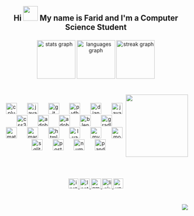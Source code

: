 <h2 align="center">Hi <img src="https://emojis.slackmojis.com/emojis/images/1577305505/7373/hand_wave.gif?1577305505" width="40" /> My name is Farid and I'm a Computer Science Student</h2>


###


<div align="center">
  <img src="https://github-readme-stats.vercel.app/api?username=Farid-Karimi&hide_title=true&hide_rank=false&show_icons=true&include_all_commits=true&count_private=true&disable_animations=false&theme=transparent&locale=en&hide_border=true" height="105" alt="stats graph"  />
  <img src="https://github-readme-stats.vercel.app/api/top-langs?username=Farid-Karimi&locale=en&hide_title=true&layout=compact&card_width=320&langs_count=6&theme=transparent&hide_border=true" height="105" alt="languages graph"  />
  <img src="https://streak-stats.demolab.com?user=Farid-Karimi&locale=en&mode=daily&theme=transparent&hide_border=true&border_radius=5" height="105" alt="streak graph"  />
</div>


###


<br clear="both" style="padding-bottom: 20px;">

<img align="right" height="170" src="https://media.tenor.com/GfSX-u7VGM4AAAAC/coding.gif"  />


### 

<div align="center">
  <img src="https://cdn.simpleicons.org/c++/00599C" height="30" alt="cplusplus logo"  />
  <img width="20" />
  <img src="https://cdn.jsdelivr.net/gh/devicons/devicon/icons/java/java-original.svg" height="30" alt="java logo"  />
  <img width="20" />
  <img src="https://cdn.simpleicons.org/git/F05032" height="30" alt="git logo"  />
  <img width="20" />
  <img src="https://cdn.jsdelivr.net/gh/devicons/devicon/icons/python/python-original.svg" height="30" alt="python logo"  />
  <img width="20" />
  <img src="https://cdn.simpleicons.org/django/092E20" height="30" alt="django logo"  />
  <img width="20" />
  <img src="https://cdn.simpleicons.org/javascript/F7DF1E" height="30" alt="javascript logo"  />
  <img width="20" />
  <img src="https://cdn.simpleicons.org/css3/1572B6" height="30" alt="css3 logo"  />
  <img width="20" />
  <img src="https://skillicons.dev/icons?i=ps" height="30" alt="adobephotoshop logo"  />
  <img width="20" />
  <img src="https://skillicons.dev/icons?i=ai" height="30" alt="adobeillustrator logo"  />
  <img width="20" />
  <img src="https://cdn.simpleicons.org/blender/F5792A" height="30" alt="blender logo"  />
  <img width="20" />
  <img src="https://cdn.simpleicons.org/gradle/02303A" height="30" alt="gradle logo"  />
  <img width="20" />
  <img src="https://cdn.jsdelivr.net/gh/devicons/devicon/icons/matlab/matlab-original.svg" height="30" alt="matlab logo"  />
  <img width="20" />
  <img src="https://cdn.simpleicons.org/markdown/000000" height="30" alt="markdown logo"  />
  <img width="20" />
  <img src="https://cdn.simpleicons.org/html5/E34F26" height="30" alt="html5 logo"  />
  <img width="20" />
  <img src="https://cdn.simpleicons.org/lua/2C2D72" height="30" alt="lua logo"  />
  <img width="20" />
  <img src="https://cdn.simpleicons.org/mysql/4479A1" height="30" alt="mysql logo"  />
  <img width="20" />
  <img src="https://cdn.simpleicons.org/mongodb/47A248" height="30" alt="mongodb logo"  />
  <img width="20" />
  <img src="https://cdn.simpleicons.org/sqlite/003B57" height="30" alt="sqlite logo"  />
  <img width="20" />
  <img src="https://cdn.simpleicons.org/postgresql/4169E1" height="30" alt="postgresql logo"  />
  <img width="20" />
  <img src="https://cdn.simpleicons.org/numpy/013243" height="30" alt="numpy logo"  />
  <img width="20" />
  <img src="https://cdn.jsdelivr.net/gh/devicons/devicon/icons/pandas/pandas-original.svg" height="30" alt="pandas logo"  />
</div>


### 
<br>
<br>

<br clear="both">

<div align="center">
  <a href="https://www.instagram.com/__farid_karimi__/" target="_blank">
    <img src="https://img.shields.io/static/v1?message=Instagram&logo=instagram&label=&color=cd486b&logoColor=white&labelColor=&style=for-the-badge" height="27" alt="instagram logo"  />
  </a>
  <a href="https://leetcode.com/farid_karimi/" target="_blank">
    <img src="https://img.shields.io/badge/LeetCode-000000?style=for-the-badge&logo=LeetCode&logoColor=#d16c06" height="27" alt="leetcode logo"  />
  </a>
  <a href="fkarimi8320@gmail.com" target="_blank">
    <img src="https://img.shields.io/static/v1?message=Gmail&logo=gmail&label=&color=D14836&logoColor=white&labelColor=&style=for-the-badge" height="27" alt="gmail logo"  />
  </a>
  <a href="https://www.linkedin.com/in/farid-kmi" target="_blank">
    <img src="https://img.shields.io/static/v1?message=LinkedIn&logo=linkedin&label=&color=0077B5&logoColor=white&labelColor=&style=for-the-badge" height="27" alt="linkedin logo"  />
  </a>
  <a href="https://unsplash.com/@farid_karimi" target="_blank">
    <img src="https://img.shields.io/static/v1?message=Unsplash&logo=unsplash&label=&color=186&logoColor=white&labelColor=&style=for-the-badge" height="27" alt="unsplash logo"  />
  </a>
</div>


###


<br clear="both">

<img align="right" src="https://visitor-badge.laobi.icu/badge?page_id=Farid-Karimi.Farid-Karimi&left_color=black&right_color=blue"  />

###

